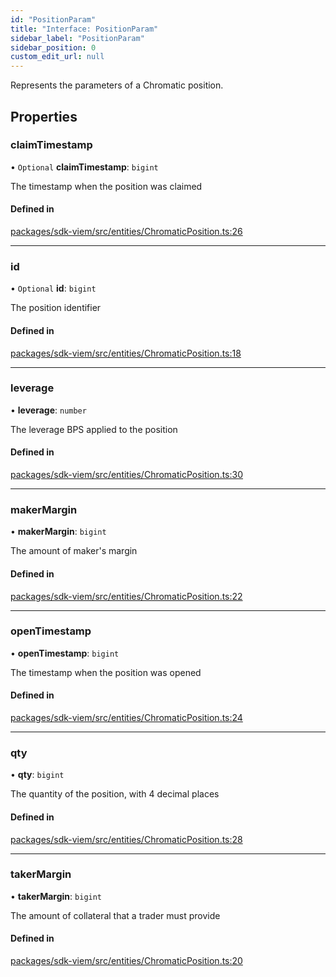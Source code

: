 ```yaml
---
id: "PositionParam"
title: "Interface: PositionParam"
sidebar_label: "PositionParam"
sidebar_position: 0
custom_edit_url: null
---
```


Represents the parameters of a Chromatic position.

## Properties

### claimTimestamp

• `Optional` **claimTimestamp**: `bigint`

The timestamp when the position was claimed

#### Defined in

[packages/sdk-viem/src/entities/ChromaticPosition.ts:26](https://github.com/chromatic-protocol/sdk/blob/fd80bcd/packages/sdk-viem/src/entities/ChromaticPosition.ts#L26)

___

### id

• `Optional` **id**: `bigint`

The position identifier

#### Defined in

[packages/sdk-viem/src/entities/ChromaticPosition.ts:18](https://github.com/chromatic-protocol/sdk/blob/fd80bcd/packages/sdk-viem/src/entities/ChromaticPosition.ts#L18)

___

### leverage

• **leverage**: `number`

The leverage BPS applied to the position

#### Defined in

[packages/sdk-viem/src/entities/ChromaticPosition.ts:30](https://github.com/chromatic-protocol/sdk/blob/fd80bcd/packages/sdk-viem/src/entities/ChromaticPosition.ts#L30)

___

### makerMargin

• **makerMargin**: `bigint`

The amount of maker's margin

#### Defined in

[packages/sdk-viem/src/entities/ChromaticPosition.ts:22](https://github.com/chromatic-protocol/sdk/blob/fd80bcd/packages/sdk-viem/src/entities/ChromaticPosition.ts#L22)

___

### openTimestamp

• **openTimestamp**: `bigint`

The timestamp when the position was opened

#### Defined in

[packages/sdk-viem/src/entities/ChromaticPosition.ts:24](https://github.com/chromatic-protocol/sdk/blob/fd80bcd/packages/sdk-viem/src/entities/ChromaticPosition.ts#L24)

___

### qty

• **qty**: `bigint`

The quantity of the position, with 4 decimal places

#### Defined in

[packages/sdk-viem/src/entities/ChromaticPosition.ts:28](https://github.com/chromatic-protocol/sdk/blob/fd80bcd/packages/sdk-viem/src/entities/ChromaticPosition.ts#L28)

___

### takerMargin

• **takerMargin**: `bigint`

The amount of collateral that a trader must provide

#### Defined in

[packages/sdk-viem/src/entities/ChromaticPosition.ts:20](https://github.com/chromatic-protocol/sdk/blob/fd80bcd/packages/sdk-viem/src/entities/ChromaticPosition.ts#L20)
